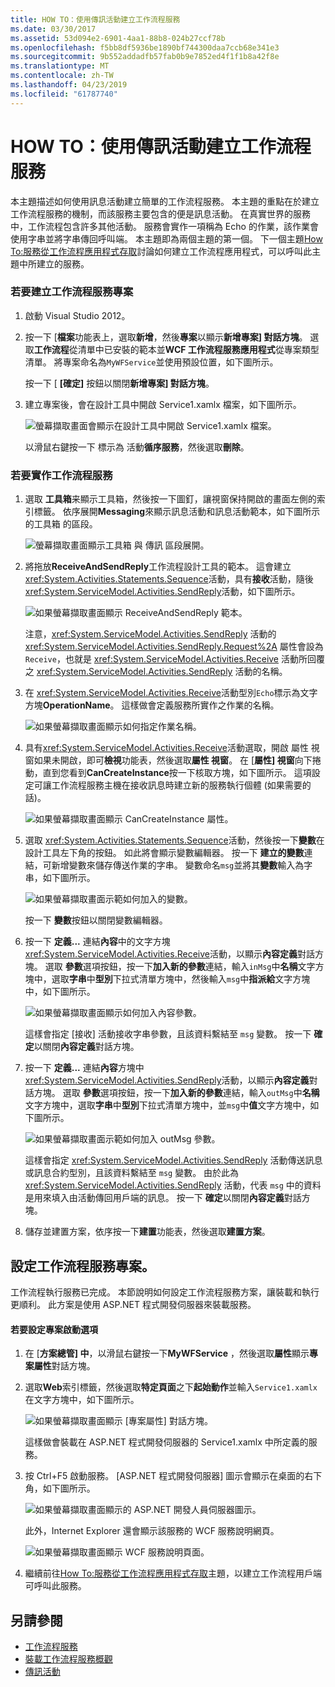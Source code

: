 ```yaml
---
title: HOW TO：使用傳訊活動建立工作流程服務
ms.date: 03/30/2017
ms.assetid: 53d094e2-6901-4aa1-88b8-024b27ccf78b
ms.openlocfilehash: f5bb8df5936be1890bf744300daa7ccb68e341e3
ms.sourcegitcommit: 9b552addadfb57fab0b9e7852ed4f1f1b8a42f8e
ms.translationtype: MT
ms.contentlocale: zh-TW
ms.lasthandoff: 04/23/2019
ms.locfileid: "61787740"
---
```

# <a name="how-to-create-a-workflow-service-with-messaging-activities"></a>HOW TO：使用傳訊活動建立工作流程服務
本主題描述如何使用訊息活動建立簡單的工作流程服務。 本主題的重點在於建立工作流程服務的機制，而該服務主要包含的便是訊息活動。 在真實世界的服務中，工作流程包含許多其他活動。 服務會實作一項稱為 Echo 的作業，該作業會使用字串並將字串傳回呼叫端。 本主題即為兩個主題的第一個。 下一個主題[How To:服務從工作流程應用程式存取](../../../../docs/framework/wcf/feature-details/how-to-access-a-service-from-a-workflow-application.md)討論如何建立工作流程應用程式，可以呼叫此主題中所建立的服務。  
  
### <a name="to-create-a-workflow-service-project"></a>若要建立工作流程服務專案  
  
1. 啟動 Visual Studio 2012。  
  
2. 按一下 [**檔案**功能表上，選取**新增**，然後**專案**以顯示**新增專案] 對話方塊**。 選取**工作流程**從清單中已安裝的範本並**WCF 工作流程服務應用程式**從專案類型清單。 將專案命名為`MyWFService`並使用預設位置，如下圖所示。  
  
     按一下 [ **[確定]** 按鈕以關閉**新增專案] 對話方塊**。  
  
3. 建立專案後，會在設計工具中開啟 Service1.xamlx 檔案，如下圖所示。  
  
     ![螢幕擷取畫面會顯示在設計工具中開啟 Service1.xamlx 檔案。](./media/how-to-create-a-workflow-service-with-messaging-activities/default-workflow-service.jpg)  
  
     以滑鼠右鍵按一下 標示為 活動**循序服務**，然後選取**刪除**。  
  
### <a name="to-implement-the-workflow-service"></a>若要實作工作流程服務  
  
1. 選取 **工具箱**来顯示工具箱，然後按一下圖釘，讓視窗保持開啟的畫面左側的索引標籤。 依序展開**Messaging**來顯示訊息活動和訊息活動範本，如下圖所示的工具箱 的區段。  
  
     ![螢幕擷取畫面顯示工具箱 與 傳訊 區段展開。](./media/how-to-create-a-workflow-service-with-messaging-activities/toolbox-messaging-section.jpg)  
  
2. 將拖放**ReceiveAndSendReply**工作流程設計工具的範本。 這會建立<xref:System.Activities.Statements.Sequence>活動，具有**接收**活動，隨後<xref:System.ServiceModel.Activities.SendReply>活動，如下圖所示。  
  
     ![如果螢幕擷取畫面顯示 ReceiveAndSendReply 範本。](./media/how-to-create-a-workflow-service-with-messaging-activities/receiveandsendreply-template.jpg)  
  
     注意，<xref:System.ServiceModel.Activities.SendReply> 活動的 <xref:System.ServiceModel.Activities.SendReply.Request%2A> 屬性會設為 `Receive`，也就是 <xref:System.ServiceModel.Activities.Receive> 活動所回覆之 <xref:System.ServiceModel.Activities.SendReply> 活動的名稱。  
  
3. 在 <xref:System.ServiceModel.Activities.Receive>活動型別`Echo`標示為文字方塊**OperationName**。 這樣做會定義服務所實作之作業的名稱。  
  
     ![如果螢幕擷取畫面顯示如何指定作業名稱。](./media/how-to-create-a-workflow-service-with-messaging-activities/define-operation-name.jpg)  
  
4. 具有<xref:System.ServiceModel.Activities.Receive>活動選取，開啟 屬性 視窗如果未開啟，即可**檢視**功能表，然後選取**屬性 視窗**。 在 [**屬性] 視窗**向下捲動，直到您看到**CanCreateInstance**按一下核取方塊，如下圖所示。 這項設定可讓工作流程服務主機在接收訊息時建立新的服務執行個體 (如果需要的話)。  
  
     ![如果螢幕擷取畫面顯示 CanCreateInstance 屬性。](./media/how-to-create-a-workflow-service-with-messaging-activities/cancreateinstance-property.jpg)  
  
5. 選取 <xref:System.Activities.Statements.Sequence>活動，然後按一下**變數**在設計工具左下角的按鈕。 如此將會顯示變數編輯器。 按一下 **建立的變數**連結，可新增變數來儲存傳送作業的字串。 變數命名`msg`並將其**變數**輸入為字串，如下圖所示。  
  
     ![如果螢幕擷取畫面示範如何加入的變數。](./media/how-to-create-a-workflow-service-with-messaging-activities/add-variable-msg-string.jpg)  
  
     按一下 **變數**按鈕以關閉變數編輯器。  
  
6. 按一下 **定義...** 連結**內容**中的文字方塊<xref:System.ServiceModel.Activities.Receive>活動，以顯示**內容定義**對話方塊。 選取 **參數**選項按鈕，按一下**加入新的參數**連結，輸入`inMsg`中**名稱**文字方塊中，選取**字串**中**型別**下拉式清單方塊中，然後輸入`msg`中**指派給**文字方塊中，如下圖所示。  
  
     ![如果螢幕擷取畫面顯示如何加入內容參數。](./media/how-to-create-a-workflow-service-with-messaging-activities/adding-parameters-content.jpg)  
  
     這樣會指定 [接收] 活動接收字串參數，且該資料繫結至 `msg` 變數。 按一下  **確定**以關閉**內容定義**對話方塊。  
  
7. 按一下 **定義...** 連結**內容**方塊中<xref:System.ServiceModel.Activities.SendReply>活動，以顯示**內容定義**對話方塊。 選取 **參數**選項按鈕，按一下**加入新的參數**連結，輸入`outMsg`中**名稱**文字方塊中，選取**字串**中**型別**下拉式清單方塊中，並`msg`中**值**文字方塊中，如下圖所示。  
  
     ![如果螢幕擷取畫面示範如何加入 outMsg 參數。](./media/how-to-create-a-workflow-service-with-messaging-activities/outmsg-parameters-content.jpg)  
  
     這樣會指定 <xref:System.ServiceModel.Activities.SendReply> 活動傳送訊息或訊息合約型別，且該資料繫結至 `msg` 變數。 由於此為 <xref:System.ServiceModel.Activities.SendReply> 活動，代表 `msg` 中的資料是用來填入由活動傳回用戶端的訊息。 按一下  **確定**以關閉**內容定義**對話方塊。  
  
8. 儲存並建置方案，依序按一下**建置**功能表，然後選取**建置方案**。  
  
## <a name="configure-the-workflow-service-project"></a>設定工作流程服務專案。  
 工作流程執行服務已完成。 本節說明如何設定工作流程服務方案，讓裝載和執行更順利。 此方案是使用 ASP.NET 程式開發伺服器來裝載服務。  
  
#### <a name="to-set-project-start-up-options"></a>若要設定專案啟動選項  
  
1. 在 [**方案總管] 中**，以滑鼠右鍵按一下**MyWFService** ，然後選取**屬性**顯示**專案屬性**對話方塊。  
  
2. 選取**Web**索引標籤，然後選取**特定頁面**之下**起始動作**並輸入`Service1.xamlx`在文字方塊中，如下圖所示。  
  
     ![如果螢幕擷取畫面顯示 [專案屬性] 對話方塊。](./media/how-to-create-a-workflow-service-with-messaging-activities/project-properties-dialog.jpg)  
  
     這樣做會裝載在 ASP.NET 程式開發伺服器的 Service1.xamlx 中所定義的服務。  
  
3. 按 Ctrl+F5 啟動服務。 [ASP.NET 程式開發伺服器] 圖示會顯示在桌面的右下角，如下圖所示。  
  
     ![如果螢幕擷取畫面顯示的 ASP.NET 開發人員伺服器圖示。](./media/how-to-create-a-workflow-service-with-messaging-activities/asp-net-dev-server-icon.jpg)  
  
     此外，Internet Explorer 還會顯示該服務的 WCF 服務說明網頁。  
  
     ![如果螢幕擷取畫面顯示 WCF 服務說明頁面。](./media/how-to-create-a-workflow-service-with-messaging-activities/wcf-service-help-page.jpg)  
  
4. 繼續前往[How To:服務從工作流程應用程式存取](../../../../docs/framework/wcf/feature-details/how-to-access-a-service-from-a-workflow-application.md)主題，以建立工作流程用戶端可呼叫此服務。  
  
## <a name="see-also"></a>另請參閱

- [工作流程服務](../../../../docs/framework/wcf/feature-details/workflow-services.md)
- [裝載工作流程服務概觀](../../../../docs/framework/wcf/feature-details/hosting-workflow-services-overview.md)
- [傳訊活動](../../../../docs/framework/wcf/feature-details/messaging-activities.md)
